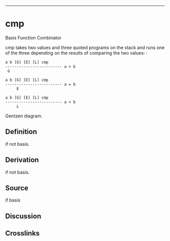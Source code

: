 ------------------------------------------------------------------------

# cmp

Basis Function Combinator

cmp takes two values and three quoted programs on the stack and runs one
of the three depending on the results of comparing the two values: :

    a b [G] [E] [L] cmp
    ------------------------- a > b
     G

    a b [G] [E] [L] cmp
    ------------------------- a = b
         E

    a b [G] [E] [L] cmp
    ------------------------- a < b
         L

Gentzen diagram.

## Definition

if not basis.

## Derivation

if not basis.

## Source

if basis

## Discussion

## Crosslinks
